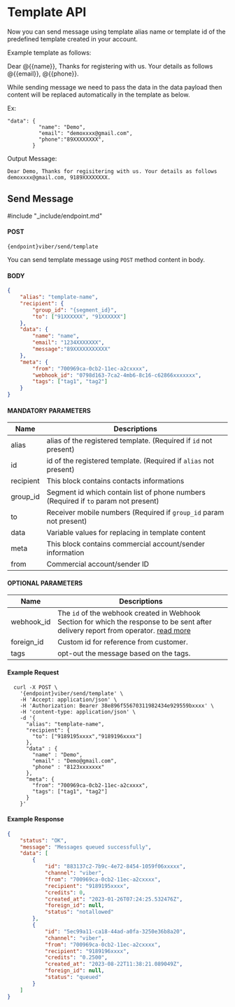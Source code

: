 # Template API

Now you can send message using template alias name or template id of the predefined template created in your account.

Example template as follows:

Dear @{{name}}, Thanks for registering with us. Your details as follows @{{email}}, @{{phone}}.

While sending message we need to pass the data in the data payload then content will be replaced automatically in the template as below.

Ex: 
```
"data": {
          "name": "Demo",
          "email": "demoxxxx@gmail.com",
          "phone":"89XXXXXXXX",
        }
```
Output Message: 

```Dear Demo, Thanks for regisitering with us. Your details as follows demoxxxx@gmail.com, 9189XXXXXXXX.```

## Send Message
#include "_include/endpoint.md"

#### POST

```
{endpoint}viber/send/template
```

You can send template message using `POST` method content in body.

#### BODY

```json
{
    "alias": "template-name",
    "recipient": {
        "group_id": "{segment_id}",
        "to": ["91XXXXXX", "91XXXXXX"]
    },
    "data": {
        "name": "name",
        "email": "1234XXXXXXX",
        "message":"89XXXXXXXXXXX"
    },
    "meta": {
        "from": "700969ca-0cb2-11ec-a2cxxxx",
        "webhook_id": "0798d163-7ca2-4mb6-8c16-c62866xxxxxxx",
        "tags": ["tag1", "tag2"]
    }
}
```

#### MANDATORY PARAMETERS

| Name        | Descriptions                                                                                           |
| ----------- | ------------------------------------------------------------------------------------------------------ |
| alias       | alias of the registered template. (Required if `id` not present)                                         |
| id          | id of the registered template. (Required if `alias` not present)                                         |
| recipient   |	This block contains contacts informations                                                                |
| group_id    |	Segment id which contain list of phone numbers (Required if `to` param not present)                      |
| to	        | Receiver mobile numbers (Required if `group_id` param not present)                                             |
| data        | Variable values for replacing in template content                                                       |
| meta        | This block contains commercial account/sender information                                                         |
| from        | Commercial account/sender ID                                                       |

#### OPTIONAL PARAMETERS

| Name       | Descriptions                                                                                                                                                            |
| ---------- | ----------------------------------------------------------------------------------------------------------------------------------------------------------------------- 
| webhook_id | The `id` of the webhook created in Webhook Section for which the response to be sent after delivery report from operator. [read more](/docs/{version}/viber/webhooks) |                                                                                         |
| foreign_id     | Custom id for reference from customer.|
| tags | opt-out the message based on the tags.|

#### Example Request

```
  curl -X POST \
    '{endpoint}viber/send/template' \
    -H 'Accept: application/json' \
    -H 'Authorization: Bearer 38e896f55670311982434e929559bxxxx' \
    -H 'content-type: application/json' \
    -d '{
      "alias": "template-name",
      "recipient": {
        "to": ["9189195xxxx","9189196xxxx"]
      },
      "data" : {
        "name" : "Demo",
        "email" : "Demo@gmail.com",
        "phone" : "8123xxxxxxx"
      },
      "meta": {
        "from": "700969ca-0cb2-11ec-a2cxxxx",
        "tags": ["tag1", "tag2"]
      }
    }'
```

#### Example Response

```json
{
    "status": "OK",
    "message": "Messages queued successfully",
    "data": [
        {
            "id": "883137c2-7b9c-4e72-8454-1059f06xxxxx",
            "channel": "viber",
            "from": "700969ca-0cb2-11ec-a2cxxxx",
            "recipient": "9189195xxxx",
            "credits": 0,
            "created_at": "2023-01-26T07:24:25.532476Z",
            "foreign_id": null,
            "status": "notallowed"
        },
        {
            "id": "5ec99a11-ca18-44ad-a0fa-3250e36b8a20",
            "channel": "viber",
            "from": "700969ca-0cb2-11ec-a2cxxxx",
            "recipient": "9189196xxxx",
            "credits": "0.2500",
            "created_at": "2023-08-22T11:38:21.089049Z",
            "foreign_id": null,
            "status": "queued"
        }
    ]
}
```
